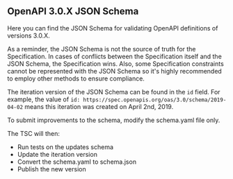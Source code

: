 OpenAPI 3.0.X JSON Schema
---

Here you can find the JSON Schema for validating OpenAPI definitions of versions 3.0.X.

As a reminder, the JSON Schema is not the source of truth for the Specification. In cases of conflicts between the Specification itself and the JSON Schema, the Specification wins. Also, some Specification constraints cannot be represented with the JSON Schema so it's highly recommended to employ other methods to ensure compliance.

The iteration version of the JSON Schema can be found in the `id` field. For example, the value of `id: https://spec.openapis.org/oas/3.0/schema/2019-04-02` means this iteration was created on April 2nd, 2019.

To submit improvements to the schema, modify the schema.yaml file only.

The TSC will then:
- Run tests on the updates schema
- Update the iteration version
- Convert the schema.yaml to schema.json
- Publish the new version
